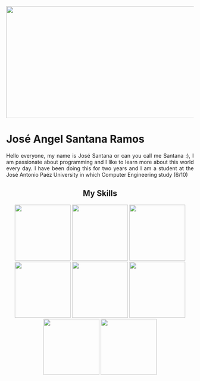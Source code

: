 <div align="Center">
  <div align="center">
    <img src="https://i.pinimg.com/originals/b0/c8/19/b0c81961153a56eab83cf03d862345af.gif" width="700px" height="300px"/>
  </div>
  <div align="Justify">
    <h1>José Angel Santana Ramos</h1>
  <p>
  Hello everyone, my name is José Santana or can you call me Santana :), I am passionate about programming and I like to learn more about this world every day. I have been   doing this for two years and I am a student at the José Antonio Paéz University in which Computer Engineering study (6/10)</p>
  </div>
  <div align="Justify">
    <h2 align="center">My Skills</h2>
    <div>
      <div align="center">
        <img src="https://i.postimg.cc/6QDwYKr2/java.png" witdh="150px" height="150px">
        <img src="https://i.postimg.cc/QCq38WR1/python-18894.png" witdh="150px" height="150px">
        <img src="https://i.ibb.co/pKKrwn3/javascript-js-icon-2048x2048-nyxvtvk0.png" witdh="150px" height="150px">
        <img src="https://i.ibb.co/0XzbYsZ/vscode-icons-file-type-light-json.png" witdh="150px" height="150px">
        <img src="https://i.ibb.co/tL1v6Jt/html-5.png" witdh="150px" height="150px">
        <img src="https://i.ibb.co/j86Drxg/css-3.png" witdh="150px" height="150px">
        <img src="https://avatars.githubusercontent.com/u/102273996?v=4" witdh="150px" height="150px">
        <img src="https://i.ibb.co/JBWfJH6/figma.png" witdh="150px" height="150px">
      </div>
    </div>
  </div>
</div>
